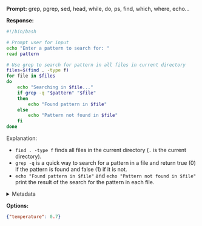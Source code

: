 **Prompt:**
grep, pgrep, sed, head, while, do, ps, find, which, where, echo...

**Response:**
```bash
#!/bin/bash

# Prompt user for input
echo "Enter a pattern to search for: "
read pattern

# Use grep to search for pattern in all files in current directory
files=$(find . -type f)
for file in $files
do
    echo "Searching in $file..."
    if grep -q "$pattern" "$file"
    then
        echo "Found pattern in $file"
    else
        echo "Pattern not found in $file"
    fi
done

```

Explanation:
- `find . -type f` finds all files in the current directory (`.` is the current directory).
- `grep -q` is a quick way to search for a pattern in a file and return true (0) if the pattern is found and false (1) if it is not.
- `echo "Found pattern in $file"` and `echo "Pattern not found in $file"` print the result of the search for the pattern in each file.

<details><summary>Metadata</summary>

- Duration: 14397 ms
- Datetime: 2023-08-14T12:48:31.965799
- Model: mlc-chat-WizardCoder-15B-V1.0-q4f16_1

</details>

**Options:**
```json
{"temperature": 0.7}
```

